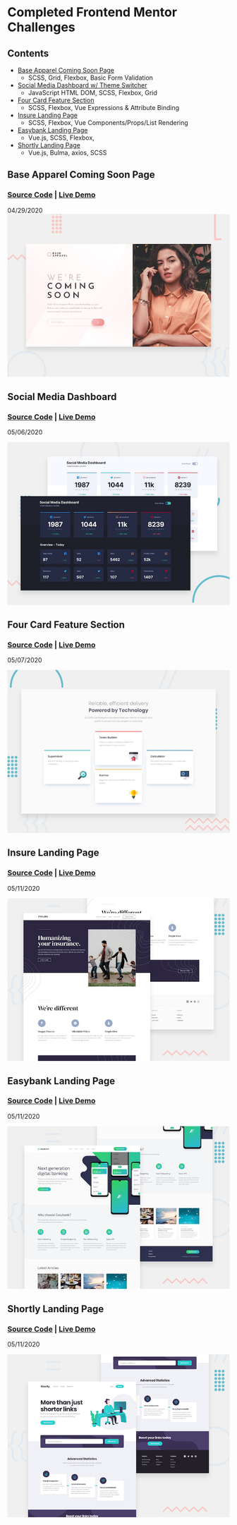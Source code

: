# Completed Frontend Mentor Challenges

## Contents

* [Base Apparel Coming Soon Page](#base-apparel-coming-soon-page)
  * SCSS, Grid, Flexbox, Basic Form Validation
* [Social Media Dashboard w/ Theme Switcher](#social-media-dashboard)
  * JavaScript HTML DOM, SCSS, Flexbox, Grid
* [Four Card Feature Section](#four-card-feature-section)
  * SCSS, Flexbox, Vue Expressions & Attribute Binding
* [Insure Landing Page](#insure-landing-page)
  * SCSS, Flexbox, Vue Components/Props/List Rendering
* [Easybank Landing Page](#easybank-landing-page)
  * Vue.js, SCSS, Flexbox,
* [Shortly Landing Page](#shortly-landing-page)
  * Vue.js, Bulma, axios, SCSS

## Base Apparel Coming Soon Page
### [Source Code](https://github.com/awexli/base-apparel-landing-page) | [Live Demo](https://awexli.github.io/base-apparel-landing-page/)  
04/29/2020
![Design preview - Base Apparel](https://raw.githubusercontent.com/awexli/base-apparel-landing-page/master/design/desktop-preview.jpg)

## Social Media Dashboard
### [Source Code](https://github.com/awexli/Social-Media-Dashboard) | [Live Demo](https://social-media-dashboard.awexli.now.sh/)  
05/06/2020

![Design preview - Social Media Dashboard](https://raw.githubusercontent.com/awexli/Social-Media-Dashboard/master/design/desktop-preview.jpg)

## Four Card Feature Section
### [Source Code](https://github.com/awexli/four-card-feature) | [Live Demo](https://four-card-feature.awexli.now.sh/)
05/07/2020

![Design preview - Four Card Feature Section](https://raw.githubusercontent.com/awexli/four-card-feature/master/design/desktop-preview.jpg)

## Insure Landing Page
### [Source Code](https://github.com/awexli/insure-landing-page) | [Live Demo](https://insure-landing-page.awexli.now.sh/)
05/11/2020

![Design preview - Insure Landing Page](https://raw.githubusercontent.com/awexli/insure-landing-page/master/src/design/desktop-preview.jpg)

## Easybank Landing Page
### [Source Code](https://github.com/awexli/easybank-landing) | [Live Demo](https://easybank-landing.awexli.now.sh/)
05/11/2020

![Design preview - Easybank Landing Page](https://raw.githubusercontent.com/awexli/easybank-landing/master/src/assets/_design/desktop-preview.jpg)

## Shortly Landing Page
### [Source Code](https://github.com/awexli/url-shortener) | [Live Demo](https://shortly-url-shortener.awexli.vercel.app/)
05/11/2020

![Design preview - Shortly Landing Page](https://raw.githubusercontent.com/awexli/url-shortener/master/src/assets/design/desktop-preview.jpg)
